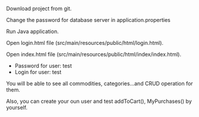 Download project from git.

Change the password for database server in application.properties

Run Java application.

Open login.html file (src/main/resources/public/html/login.html).

Open index.html file (src/main/resources/public/html/index/index.html).

- Password for user: test
- Login for user: test

You will be able to see all commodities, categories...and CRUD operation for them.

Also, you can create your oun user and test addToCart(), MyPurchases() by yourself.









